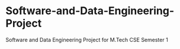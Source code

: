 # Software-and-Data-Engineering-Project
Software and Data Engineering Project for M.Tech CSE Semester 1
